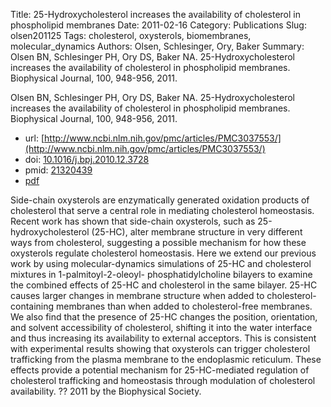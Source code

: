 Title: 25-Hydroxycholesterol increases the availability of cholesterol in phospholipid membranes
Date: 2011-02-16
Category: Publications
Slug: olsen201125
Tags: cholesterol, oxysterols, biomembranes, molecular_dynamics
Authors: Olsen, Schlesinger, Ory, Baker
Summary: Olsen BN, Schlesinger PH, Ory DS, Baker NA. 25-Hydroxycholesterol increases the availability of cholesterol in phospholipid membranes. Biophysical Journal, 100, 948-956, 2011. 

Olsen BN, Schlesinger PH, Ory DS, Baker NA. 25-Hydroxycholesterol increases the availability of cholesterol in phospholipid membranes. Biophysical Journal, 100, 948-956, 2011. 

* url: [http://www.ncbi.nlm.nih.gov/pmc/articles/PMC3037553/](http://www.ncbi.nlm.nih.gov/pmc/articles/PMC3037553/)
* doi: [10.1016/j.bpj.2010.12.3728](http://dx.doi.org/10.1016/j.bpj.2010.12.3728)
* pmid: [21320439](http://www.ncbi.nlm.nih.gov/pubmed/21320439)
* [pdf](http://sobolevnrm.github.io/papers/olsen201125.pdf)

Side-chain oxysterols are enzymatically generated oxidation products of cholesterol that serve a central role in mediating cholesterol homeostasis. Recent work has shown that side-chain oxysterols, such as 25-hydroxycholesterol (25-HC), alter membrane structure in very different ways from cholesterol, suggesting a possible mechanism for how these oxysterols regulate cholesterol homeostasis. Here we extend our previous work by using molecular-dynamics simulations of 25-HC and cholesterol mixtures in 1-palmitoyl-2-oleoyl- phosphatidylcholine bilayers to examine the combined effects of 25-HC and cholesterol in the same bilayer. 25-HC causes larger changes in membrane structure when added to cholesterol-containing membranes than when added to cholesterol-free membranes. We also find that the presence of 25-HC changes the position, orientation, and solvent accessibility of cholesterol, shifting it into the water interface and thus increasing its availability to external acceptors. This is consistent with experimental results showing that oxysterols can trigger cholesterol trafficking from the plasma membrane to the endoplasmic reticulum. These effects provide a potential mechanism for 25-HC-mediated regulation of cholesterol trafficking and homeostasis through modulation of cholesterol availability. ?? 2011 by the Biophysical Society.

